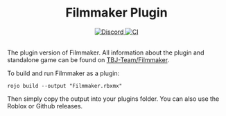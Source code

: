 <div align="center">
	<h1>Filmmaker Plugin</h1>
	<a href="https://discord.gg/zjjWcyh">
		<img alt="Discord" src="https://img.shields.io/discord/745446273854734407">
		<img alt="CI" src="https://github.com/TBJ-Team/filmmaker-plugin/workflows/CI/badge.svg">
	</a>
</div>
<br>

The plugin version of Filmmaker. All information about the plugin and standalone game can be found on [TBJ-Team/Filmmaker](https://github.com/TBJ-Team/filmmaker). 

To build and run Filmmaker as a plugin: 
```
rojo build --output "Filmmaker.rbxmx"
```
Then simply copy the output into your plugins folder. You can also use the Roblox or Github releases.